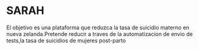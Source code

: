 # SARAH
  El objetivo es una plataforma que reduzca la tasa de suicidio materno en nueva zelanda.Pretende reducir a traves de la automatizacion de envio de tests,la tasa de suicidios de mujeres post-parto
